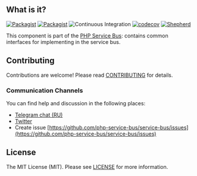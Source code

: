 ## What is it?

[![Packagist](https://img.shields.io/packagist/v/php-service-bus/common.svg)](https://packagist.org/packages/php-service-bus/common)
[![Packagist](https://img.shields.io/packagist/dt/php-service-bus/common.svg)](https://packagist.org/packages/php-service-bus/common)
![Continuous Integration](https://github.com/php-service-bus/common/workflows/Continuous%20Integration/badge.svg)
[![codecov](https://codecov.io/gh/php-service-bus/common/branch/v5.1/graph/badge.svg?token=0bKwdiuo0S)](https://codecov.io/gh/php-service-bus/common)
[![Shepherd](https://shepherd.dev/github/php-service-bus/common/coverage.svg)](https://shepherd.dev/github/php-service-bus/common)

This component is part of the [PHP Service Bus](https://github.com/php-service-bus/service-bus): contains common interfaces for implementing in the service bus.

## Contributing
Contributions are welcome! Please read [CONTRIBUTING](.github/CONTRIBUTING.md) for details.

### Communication Channels
You can find help and discussion in the following places:
* [Telegram chat (RU)](https://t.me/php_service_bus)
* [Twitter](https://twitter.com/PhpBus)
* Create issue [https://github.com/php-service-bus/service-bus/issues](https://github.com/php-service-bus/service-bus/issues)

## License

The MIT License (MIT). Please see [LICENSE](LICENSE.md) for more information.

